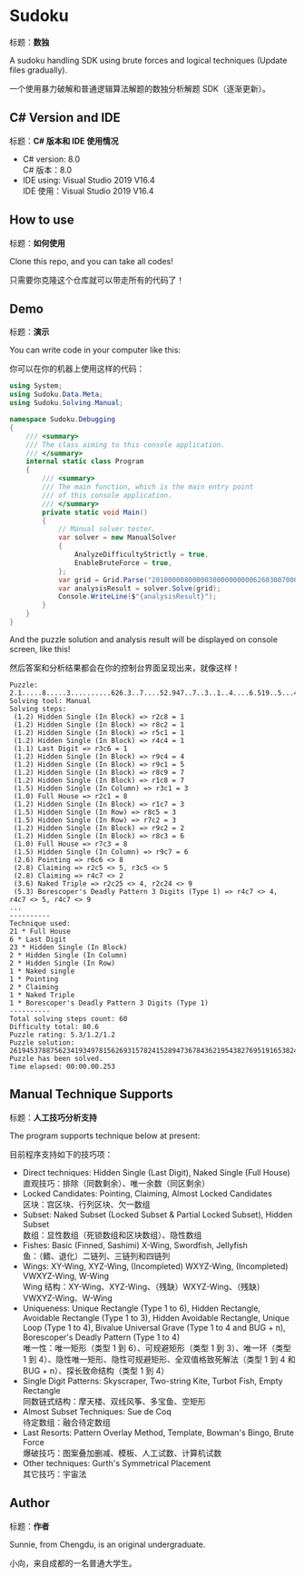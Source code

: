 # Sudoku

标题：**数独**

A sudoku handling SDK using brute forces and logical techniques (Update files gradually).

一个使用暴力破解和普通逻辑算法解题的数独分析解题 SDK（逐渐更新）。



## C# Version and IDE

标题：**C# 版本和 IDE 使用情况**

* C# version: 8.0<br/>C# 版本：8.0
* IDE using: Visual Studio 2019 V16.4<br/>IDE 使用：Visual Studio 2019 V16.4



## How to use

标题：**如何使用**

Clone this repo, and you can take all codes!

只需要你克隆这个仓库就可以带走所有的代码了！



## Demo

标题：**演示**

You can write code in your computer like this:

你可以在你的机器上使用这样的代码：

```csharp
using System;
using Sudoku.Data.Meta;
using Sudoku.Solving.Manual;

namespace Sudoku.Debugging
{
    /// <summary>
    /// The class aiming to this console application.
    /// </summary>
    internal static class Program
    {
        /// <summary>
        /// The main function, which is the main entry point
        /// of this console application.
        /// </summary>
        private static void Main()
        {
            // Manual solver tester.
            var solver = new ManualSolver
            {
                AnalyzeDifficultyStrictly = true,
                EnableBruteForce = true,
            };
            var grid = Grid.Parse("201000008000003000000000062603007000052094700700300100400006051900500040007010000");
            var analysisResult = solver.Solve(grid);
            Console.WriteLine($"{analysisResult}");
        }
    }
}
```

And the puzzle solution and analysis result will be displayed on console screen, like this!

然后答案和分析结果都会在你的控制台界面呈现出来，就像这样！

```
Puzzle: 2.1.....8.....3..........626.3..7....52.947..7..3..1..4....6.519..5...4...7.1....
Solving tool: Manual
Solving steps:
 (1.2) Hidden Single (In Block) => r2c8 = 1
 (1.2) Hidden Single (In Block) => r8c2 = 1
 (1.2) Hidden Single (In Block) => r5c1 = 1
 (1.2) Hidden Single (In Block) => r4c4 = 1
 (1.1) Last Digit => r3c6 = 1
 (1.2) Hidden Single (In Block) => r9c4 = 4
 (1.2) Hidden Single (In Block) => r9c1 = 5
 (1.2) Hidden Single (In Block) => r8c9 = 7
 (1.2) Hidden Single (In Block) => r1c8 = 7
 (1.5) Hidden Single (In Column) => r3c1 = 3
 (1.0) Full House => r2c1 = 8
 (1.2) Hidden Single (In Block) => r1c7 = 3
 (1.5) Hidden Single (In Row) => r8c5 = 3
 (1.5) Hidden Single (In Row) => r7c2 = 3
 (1.2) Hidden Single (In Block) => r9c2 = 2
 (1.2) Hidden Single (In Block) => r8c3 = 6
 (1.0) Full House => r7c3 = 8
 (1.5) Hidden Single (In Column) => r9c7 = 6
 (2.6) Pointing => r6c6 <> 8
 (2.8) Claiming => r2c5 <> 5, r3c5 <> 5
 (2.8) Claiming => r4c7 <> 2
 (3.6) Naked Triple => r2c25 <> 4, r2c24 <> 9
 (5.3) Borescoper's Deadly Pattern 3 Digits (Type 1) => r4c7 <> 4, r4c7 <> 5, r4c7 <> 9
...
----------
Technique used:
21 * Full House
6 * Last Digit
23 * Hidden Single (In Block)
2 * Hidden Single (In Column)
2 * Hidden Single (In Row)
1 * Naked single
1 * Pointing
2 * Claiming
1 * Naked Triple
1 * Borescoper's Deadly Pattern 3 Digits (Type 1)
----------
Total solving steps count: 60
Difficulty total: 80.6
Puzzle rating: 5.3/1.2/1.2
Puzzle solution: 261945378875623419349781562693157824152894736784362195438276951916538247527419683
Puzzle has been solved.
Time elapsed: 00:00.00.253
```



## Manual Technique Supports

标题：**人工技巧分析支持**

The program supports technique below at present:

目前程序支持如下的技巧项：

* Direct techniques: Hidden Single (Last Digit), Naked Single (Full House)<br/>直观技巧：排除（同数剩余）、唯一余数（同区剩余）
* Locked Candidates: Pointing, Claiming, Almost Locked Candidates<br/>区块：宫区块、行列区块、欠一数组
* Subset: Naked Subset (Locked Subset & Partial Locked Subset), Hidden Subset<br/>数组：显性数组（死锁数组和区块数组）、隐性数组
* Fishes: Basic (Finned, Sashimi) X-Wing, Swordfish, Jellyfish<br/>鱼：（鳍、退化）二链列、三链列和四链列
* Wings: XY-Wing, XYZ-Wing, (Incompleted) WXYZ-Wing, (Incompleted) VWXYZ-Wing, W-Wing<br/>Wing 结构：XY-Wing、XYZ-Wing、（残缺）WXYZ-Wing、（残缺）VWXYZ-Wing、W-Wing
* Uniqueness: Unique Rectangle (Type 1 to 6), Hidden Rectangle, Avoidable Rectangle (Type 1 to 3),  Hidden Avoidable Rectangle, Unique Loop (Type 1 to 4), Bivalue Universal Grave (Type 1 to 4 and BUG + n), Borescoper's Deadly Pattern (Type 1 to 4)<br/>唯一性：唯一矩形（类型 1 到 6）、可规避矩形（类型 1 到 3）、唯一环（类型 1 到 4）、隐性唯一矩形、隐性可规避矩形、全双值格致死解法（类型 1 到 4 和 BUG + n）、探长致命结构（类型 1 到 4）
* Single Digit Patterns: Skyscraper, Two-string Kite, Turbot Fish, Empty Rectangle<br/>同数链式结构：摩天楼、双线风筝、多宝鱼、空矩形
* Almost Subset Techniques: Sue de Coq<br/>待定数组：融合待定数组
* Last Resorts: Pattern Overlay Method, Template, Bowman's Bingo, Brute Force<br/>爆破技巧：图案叠加删减、模板、人工试数、计算机试数
* Other techniques: Gurth's Symmetrical Placement<br/>其它技巧：宇宙法



## Author

标题：**作者**

Sunnie, from Chengdu, is an original undergraduate.

小向，来自成都的一名普通大学生。
